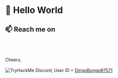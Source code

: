 <h1>👋 Hello World</h1>
<h2> 📫 Reach me on</h2>

<br>
<br>
<br>Cheers,
<br>
<br><img src="https://tryhackme-badges.s3.amazonaws.com/dingobongo.png" alt="TryHackMe">
Discord; User ID = <a href="https://discord.com/users/244560062486544412">DingoBongo#7571</a>

<!---
Squiikii/Squiikii is a ✨ special ✨ repository because its `README.md` (this file) appears on your GitHub profile.
You can click the Preview link to take a look at your changes.
--->
